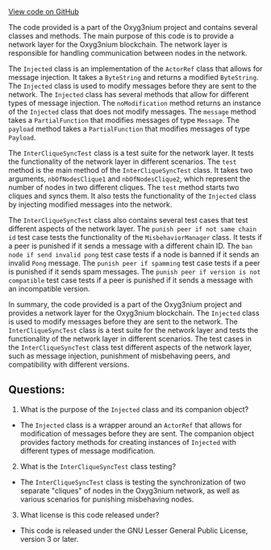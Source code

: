 [View code on GitHub](https://github.com/oxyg3nium/oxyg3nium/app/src/it/scala/org/oxyg3nium/app/InterCliqueSyncTest.scala)

The code provided is a part of the Oxyg3nium project and contains several classes and methods. The main purpose of this code is to provide a network layer for the Oxyg3nium blockchain. The network layer is responsible for handling communication between nodes in the network. 

The `Injected` class is an implementation of the `ActorRef` class that allows for message injection. It takes a `ByteString` and returns a modified `ByteString`. The `Injected` class is used to modify messages before they are sent to the network. The `Injected` class has several methods that allow for different types of message injection. The `noModification` method returns an instance of the `Injected` class that does not modify messages. The `message` method takes a `PartialFunction` that modifies messages of type `Message`. The `payload` method takes a `PartialFunction` that modifies messages of type `Payload`. 

The `InterCliqueSyncTest` class is a test suite for the network layer. It tests the functionality of the network layer in different scenarios. The `test` method is the main method of the `InterCliqueSyncTest` class. It takes two arguments, `nbOfNodesClique1` and `nbOfNodesClique2`, which represent the number of nodes in two different cliques. The `test` method starts two cliques and syncs them. It also tests the functionality of the `Injected` class by injecting modified messages into the network. 

The `InterCliqueSyncTest` class also contains several test cases that test different aspects of the network layer. The `punish peer if not same chain id` test case tests the functionality of the `MisbehaviorManager` class. It tests if a peer is punished if it sends a message with a different chain ID. The `ban node if send invalid pong` test case tests if a node is banned if it sends an invalid `Pong` message. The `punish peer if spamming` test case tests if a peer is punished if it sends spam messages. The `punish peer if version is not compatible` test case tests if a peer is punished if it sends a message with an incompatible version. 

In summary, the code provided is a part of the Oxyg3nium project and provides a network layer for the Oxyg3nium blockchain. The `Injected` class is used to modify messages before they are sent to the network. The `InterCliqueSyncTest` class is a test suite for the network layer and tests the functionality of the network layer in different scenarios. The test cases in the `InterCliqueSyncTest` class test different aspects of the network layer, such as message injection, punishment of misbehaving peers, and compatibility with different versions.
## Questions: 
 1. What is the purpose of the `Injected` class and its companion object?
- The `Injected` class is a wrapper around an `ActorRef` that allows for modification of messages before they are sent. The companion object provides factory methods for creating instances of `Injected` with different types of message modification.
2. What is the `InterCliqueSyncTest` class testing?
- The `InterCliqueSyncTest` class is testing the synchronization of two separate "cliques" of nodes in the Oxyg3nium network, as well as various scenarios for punishing misbehaving nodes.
3. What license is this code released under?
- This code is released under the GNU Lesser General Public License, version 3 or later.